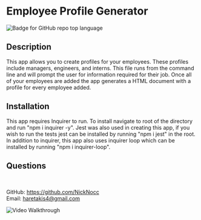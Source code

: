 # Employee Profile Generator
![Badge for GitHub repo top language](https://img.shields.io/github/languages/top/NickNocc/NH-Profile-Generator?style=flat&logo=appveyor)
## Description
  
This app allows you to create profiles for your employees. These profiles include  managers, engineers, and interns. This file runs from the command line and will prompt the user for information required for their job. Once all of your employees are added the app generates a HTML document with a profile for every employee added.



## Installation

This app requires Inquirer to run. To install navigate to root of the directory and run "npm i inquirer -y". Jest was also used in creating this app, if you wish to run the tests jest can be installed by running "npm i jest" in the root. In addition to inquirer, this app also uses inquirer loop which can be installed by running "npm i inquirer-loop".


## Questions

 </br>
  
GitHub: https://github.com/NickNocc </br>
Email: haretakis4@gmail.com

![Video Walkthrough](https://watch.screencastify.com/v/Q1AD8x2od45v6gaHOdN8)
